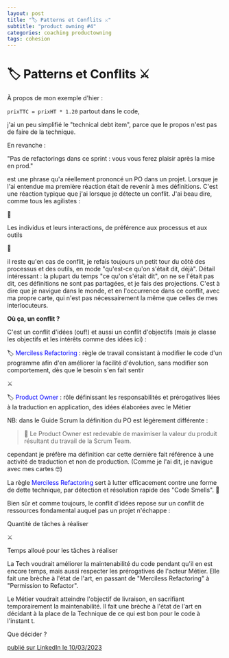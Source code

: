```yaml
---
layout: post
title: "🏷 Patterns et Conflits ⚔️"
subtitle: "product owning #4"
categories: coaching productowning
tags: cohesion
---
```

# 🏷 Patterns et Conflits ⚔️

À propos de mon exemple d'hier : 

`prixTTC = prixHT * 1.20` partout dans le code,
<!--more-->

j'ai un peu simplifié le "technical debt item", parce que le propos n'est pas de faire de la technique. 

En revanche :

"Pas de refactorings dans ce sprint : vous vous ferez plaisir après la mise en prod." 

est une phrase qu'a réellement prononcé un PO dans un projet. Lorsque je l'ai entendue ma première réaction était de revenir à mes définitions. C'est une réaction typique que j'ai lorsque je détecte un conflit. J'ai beau dire, comme tous les agilistes :

📜

Les individus et leurs interactions, de préférence aux processus et aux outils 

📜

il reste qu'en cas de conflit, je refais toujours un petit tour du côté des processus et des outils, en mode "qu'est-ce qu'on s'était dit, déjà". Détail intéressant : la plupart du temps "ce qu'on s'était dit", on ne se l'était pas dit, ces définitions ne sont pas partagées, et je fais des projections. C'est à dire que je navigue dans le monde, et en l'occurrence dans ce conflit, avec ma propre carte, qui n'est pas nécessairement la même que celles de mes interlocuteurs. 

__Où ça, un conflit ?__

C'est un conflit d'idées (ouf!) et aussi un conflit d'objectifs (mais je classe les objectifs et les intérêts comme des idées ici) :

🏷 <span style="color:blue">Merciless Refactoring</span> : règle de travail consistant à modifier le code d'un programme afin d'en améliorer la facilité d'évolution, sans modifier son comportement, dès que le besoin s'en fait sentir

⚔️

🏷 <span style="color:blue">Product Owner</span> : rôle définissant les responsabilités et prérogatives liées à la traduction en application, des idées élaborées avec le Métier

NB: dans le Guide Scrum la définition du PO est légèrement différente :

> 🔖 Le Product Owner est redevable de maximiser la valeur du produit résultant du travail de la Scrum Team.

cependant je préfère ma définition car cette dernière fait référence à une activité de traduction et non de production. (Comme je l'ai dit, je navigue avec mes cartes 🤓) 

La règle <span style="color:blue">Merciless Refactoring</span> sert à lutter efficacement contre une forme de dette technique, par détection et résolution rapide des "Code Smells". 💩

Bien sûr et comme toujours, le conflit d'idées repose sur un conflit de ressources fondamental auquel pas un projet n'échappe :

Quantité de tâches à réaliser 

⚔️  

Temps alloué pour les tâches à réaliser

La Tech voudrait améliorer la maintenabilité du code pendant qu'il en est encore temps, mais aussi respecter les prérogatives de l'acteur Métier. Elle fait une brèche à l'état de l'art, en passant de "Merciless Refactoring" à "Permission to Refactor".

Le Métier voudrait atteindre l'objectif de livraison, en sacrifiant temporairement la maintenabilité. Il fait une brèche à l'état de l'art en décidant à la place de la Technique de ce qui est bon pour le code à l'instant t.

Que décider ?

[publié sur LinkedIn le 10/03/2023](https://www.linkedin.com/posts/christophe-thibaut-35b4657_dettetechnique-productowning-activity-7039845978807422976-QoID?utm_source=share&utm_medium=member_desktop)
